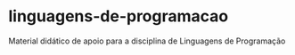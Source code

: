 # linguagens-de-programacao
Material didático de apoio para a disciplina de Linguagens de Programação
